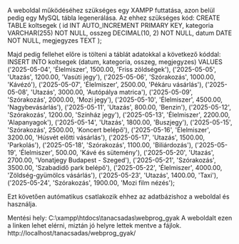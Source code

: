 A weboldal működéséhez szükséges egy XAMPP futtatása, azon belül pedig egy MySQL tábla legenerálása.
Az ehhez szükséges kód: 
CREATE TABLE koltsegek (
    id INT AUTO_INCREMENT PRIMARY KEY,
    kategoria VARCHAR(255) NOT NULL,
    osszeg DECIMAL(10, 2) NOT NULL,
    datum DATE NOT NULL,
    megjegyzes TEXT
);

Majd pedig fellehet előre is tölteni a táblát adatokkal a következő kóddal: 
INSERT INTO koltsegek (datum, kategoria, osszeg, megjegyzes) VALUES
('2025-05-04', 'Élelmiszer', 1500.00, 'Friss zöldségek'),
('2025-05-05', 'Utazás', 1200.00, 'Vasúti jegy'),
('2025-05-06', 'Szórakozás', 1000.00, 'Kávézó'),
('2025-05-07', 'Élelmiszer', 2500.00, 'Pékáru vásárlás'),
('2025-05-08', 'Utazás', 3000.00, 'Autópálya matrica'),
('2025-05-09', 'Szórakozás', 2000.00, 'Mozi jegy'),
('2025-05-10', 'Élelmiszer', 4500.00, 'Nagybevásárlás'),
('2025-05-11', 'Utazás', 800.00, 'Benzin'),
('2025-05-12', 'Szórakozás', 1200.00, 'Színház jegy'),
('2025-05-13', 'Élelmiszer', 2200.00, 'Alapanyagok'),
('2025-05-14', 'Utazás', 1800.00, 'Buszjegy'),
('2025-05-15', 'Szórakozás', 2500.00, 'Koncert belépő'),
('2025-05-16', 'Élelmiszer', 3200.00, 'Húsvét előtti vásárlás'),
('2025-05-17', 'Utazás', 1500.00, 'Parkolás'),
('2025-05-18', 'Szórakozás', 1100.00, 'Biliárdozás'),
('2025-05-19', 'Élelmiszer', 500.00, 'Kávé és sütemény'),
('2025-05-20', 'Utazás', 2700.00, 'Vonatjegy Budapest - Szeged'),
('2025-05-21', 'Szórakozás', 3500.00, 'Szabadidő park belépő'),
('2025-05-22', 'Élelmiszer', 4000.00, 'Zöldség-gyümölcs vásárlás'),
('2025-05-23', 'Utazás', 1400.00, 'Taxi'),
('2025-05-24', 'Szórakozás', 1900.00, 'Mozi film nézés');

Ezt követően autómatikus csatlakozik ehhez az adatbázishoz a weboldal és használja.

Mentési hely: C:\xampp\htdocs\tanacsadas\webprog_gyak
A weboldalt ezen a linken lehet elérni, miztán jó helyre lettek mentve a fájlok.
http://localhost/tanacsadas/webprog_gyak/
